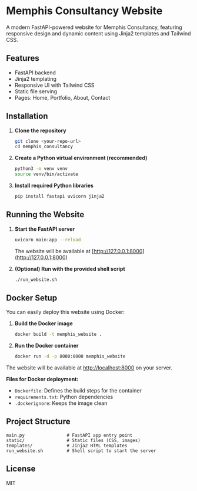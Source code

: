 # Memphis Consultancy Website

A modern FastAPI-powered website for Memphis Consultancy, featuring responsive design and dynamic content using Jinja2 templates and Tailwind CSS.

## Features
- FastAPI backend
- Jinja2 templating
- Responsive UI with Tailwind CSS
- Static file serving
- Pages: Home, Portfolio, About, Contact

## Installation

1. **Clone the repository**
   ```bash
   git clone <your-repo-url>
   cd memphis_consultancy
   ```

2. **Create a Python virtual environment (recommended)**
   ```bash
   python3 -m venv venv
   source venv/bin/activate
   ```

3. **Install required Python libraries**
   ```bash
   pip install fastapi uvicorn jinja2
   ```

## Running the Website

1. **Start the FastAPI server**
   ```bash
   uvicorn main:app --reload
   ```
   The website will be available at [http://127.0.0.1:8000](http://127.0.0.1:8000)

2. **(Optional) Run with the provided shell script**
   ```bash
   ./run_website.sh
   ```

## Docker Setup

You can easily deploy this website using Docker:

1. **Build the Docker image**
   ```bash
   docker build -t memphis_website .
   ```

2. **Run the Docker container**
   ```bash
   docker run -d -p 8000:8000 memphis_website
   ```

The website will be available at [http://localhost:8000](http://localhost:8000) on your server.

**Files for Docker deployment:**
- `Dockerfile`: Defines the build steps for the container
- `requirements.txt`: Python dependencies
- `.dockerignore`: Keeps the image clean

## Project Structure
```
main.py                # FastAPI app entry point
static/                # Static files (CSS, images)
templates/             # Jinja2 HTML templates
run_website.sh         # Shell script to start the server
```

## License
MIT
